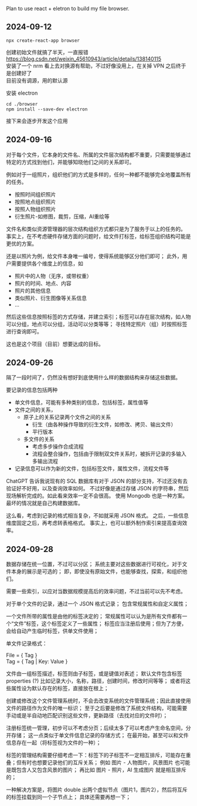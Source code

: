 Plan to use react + eletron to build my file browser.

## 2024-09-12

```
npx create-react-app browser
```

创建初始文件就搞了半天，一直报错 \
https://blog.csdn.net/weixin_45610943/article/details/138140115 \
安装了一个 nrm 看上去对换源有帮助，不过好像没用上，在关掉 VPN 之后终于是创建好了 \
目前没有调源，用的默认源

安装 electron
```
cd ./browser
npm install --save-dev electron
```

接下来会逐步开发这个应用

## 2024-09-16
对于每个文件，它本身的文件名、所属的文件层次结构都不重要，只需要能够通过特定的方式找到他们，并能够知晓他们之间的关系即可。

例如对于一组照片，组织他们的方式是多样的，任何一种都不能够完全地覆盖所有的任务。

  * 按照时间组织照片
  * 按照地点组织照片
  * 按照人物组织照片
  * 衍生照片-如修图，裁剪，压缩，AI重绘等

文件名和类似资源管理器的层次结构组织方式都只是为了服务于以上的任务的。
事实上，在不考虑硬件存储方面的问题时，给文件打标签，给标签组织结构可能是更优的方案。

还是以照片为例，给文件本身唯一编号，使得系统能够区分他们即可；
此外，用户需要提供各个维度上的信息，如

  * 照片中的人物（无序，或带权重）
  * 照片的时间、地点、内容
  * 照片的其他信息
  * 类似照片、衍生图像等关系信息
  * ...

然后这些信息按照标签的方式存储，并建立索引；标签可以存在层次结构，如人物可以分组，地点可以分组，活动可以分类等等；
寻找特定照片（组）时按照标签进行查询即可。

这也是这个项目（目前）想要达成的目标。

## 2024-09-26
隔了一段时间了，仍然没有想好到底使用什么样的数据结构来存储这些数据。

要记录的信息包括两种
  * 单文件信息，可能有多种类别的信息，包括标签，属性值等
  * 文件之间的关系，
    * 原子上的关系记录两个文件之间的关系
      * 衍生（由各种操作导致的衍生文件，如修改、拷贝、输出文件）
      * 平行版本
    * 多文件的关系
      * 考虑多步操作合成流程
      * 流程会整合操作，包括由于限制双文件关系时，被拆开记录的多输入多输出流程
  * 记录信息可以作为新的文件，包括标签文件，属性文件，流程文件等

ChatGPT 告诉我说现有的 SQL 数据库有对于 JSON 的部分支持，不过还没有去验证好不好用，以及查询效率如何。
不过好像是通过存储 JSON 的字符串，然后现场解析完成的。如此看来效率一定不会很高。
使用 Mongodb 也是一种方案。
最坏的情况就是自己构建数据库。

这么看，考虑到记录的格式相当复杂，不如就采用 JSON 格式。
之后，一些信息维度固定之后，再考虑转表格格式。
事实上，也可以额外制作索引来提高查询效率。

## 2024-09-28

数据存储在统一位置，不过可以分区；
系统主要对这些数据进行可视化，对于文件本身的展示是可选的；
即，即使没有原始文件，也能够查找，探索，和组织他们。

需要一些索引，以应对当数据规模提高后的效率问题，不过当前可以先不考虑。

对于单个文件的记录，通过一个 JSON 格式记录；
包含常规属性和自定义属性；

一个文件所带的属性是由他的标签决定的；
常规属性可以认为是所有文件都有一个“文件”标签，这个标签定义了一些属性；
标签应当注册后使用；但为了方便，会给自动产生临时标签，供单文件使用；

单文件记录格式：

File = { Tag } \
Tag = { Tag | Key: Value }

文件由一组标签描述，标签则由子标签，或是键值对表述；
默认文件包含标签 properties (?) 比如记录大小，名称，路径，创建时间，修改时间等等；
或者将这些属性设为默认存在的标签，直接放在根上；

创建或修改这个文件管理系统时，不会去改变系统的文件管理系统；因此直接使用文件的路径作为文件的唯一标识；
至于之后要是修改了系统文件结构，可能需要手动或是半自动地匹配识别这些文件，更新路径（去找对应的文件时）；

注册标签统一管理，初步可以不考虑分页；后续太多了可以考虑产生命名空间，分开存储；
这一点类似于单文件信息记录的存储方式；
在最开始，甚至可以和文件信息存在一起（将标签视为文件的一种）；

标签的管理结构需要仔细考虑一下：标签下的子标签不一定相互排斥，可能存在重叠；但有时也想要记录他们的互斥关系；
例如 图片 - 人物图片，风景图片 也可能是既包含人又包含风景的图片；
再比如 图片 - 照片，AI 生成图片 就是相互排斥的；

一种解决方案是，将图片 double 出两个虚拟节点（图片1，图片2），然后将互斥的标签挂载到同一个子节点上；
具体还需要再想一下；
